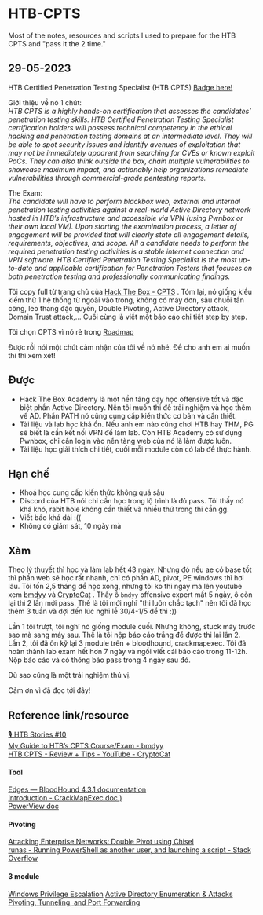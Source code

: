 # HTB-CPTS
Most of the notes, resources and scripts I used to prepare for the HTB CPTS and "pass it the 2 time."

## 29-05-2023
HTB Certified Penetration Testing Specialist (HTB CPTS)  [Badge here!](https://www.credly.com/badges/333ada6a-c23e-422c-a34a-109436cbd41c/public_url)   

Giới thiệu về nó 1 chút:      
	*HTB CPTS is a highly hands-on certification that assesses the candidates’ penetration testing skills. HTB Certified Penetration Testing Specialist certification holders will possess technical competency in the ethical hacking and penetration testing domains at an intermediate level. They will be able to spot security issues and identify avenues of exploitation that may not be immediately apparent from searching for CVEs or known exploit PoCs. They can also think outside the box, chain multiple vulnerabilities to showcase maximum impact, and actionably help organizations remediate vulnerabilities through commercial-grade pentesting reports.*

The Exam:    
	*The candidate will have to perform blackbox web, external and internal penetration testing activities against a real-world Active Directory network hosted in HTB’s infrastructure and accessible via VPN (using Pwnbox or their own local VM). Upon starting the examination process, a letter of engagement will be provided that will clearly state all engagement details, requirements, objectives, and scope. All a candidate needs to perform the required penetration testing activities is a stable internet connection and VPN software. HTB Certified Penetration Testing Specialist is the most up-to-date and applicable certification for Penetration Testers that focuses on both penetration testing and professionally communicating findings.*

Tôi copy full từ trang chủ của [Hack The Box - CPTS](https://academy.hackthebox.com/preview/certifications/htb-certified-penetration-testing-specialist/) . Tóm lại, nó giống kiểu kiểm thử 1 hệ thống từ ngoài vào trong, không có máy đơn, sâu chuỗi tấn công, leo thang đặc quyền, Double Pivoting, Active Directory attack, Domain Trust attack,...  Cuối cùng là viết một báo cáo chi tiết step by step.   

Tôi chọn CPTS vì nó rẻ trong [Roadmap](https://pauljerimy.com/security-certification-roadmap/)

Được rồi nói một chút cảm nhận của tôi về nó nhé. Để cho anh em ai muốn thi thì xem xét!
## Được 
- Hack The Box Academy là một nền tảng dạy học offensive tốt và đặc biệt phần Active Directory. Nên tôi muốn thi để trải nghiệm và học thêm về AD. Phần PATH nó cũng cung cấp kiến thức cơ bản và cần thiết.
- Tài liệu và lab học khá ổn. Nếu anh em nào cũng chơi HTB hay THM, PG sẽ biết là cần kết nối VPN để làm lab. Còn HTB Academy có sử dụng Pwnbox, chỉ cần login vào nền tàng web của nó là làm được luôn.
- Tài liệu học giải thích chi tiết, cuối mỗi module còn có lab để thực hành.
## Hạn chế
- Khoá học cung cấp kiến thức không quá sâu
- Discord của HTB nói chỉ cần học trong lộ trình là đủ pass. Tôi thấy nó khá khó, rabit hole không cần thiết và nhiều thứ trong thi cần gg.
- Viết báo khá dài :(( 
- Không có giám sát, 10 ngày mà
## Xàm
Theo lý thuyết thì học và làm lab hết 43 ngày. Nhưng đó nếu ae có base tốt thì phần web sẽ học rất nhanh, chỉ có phần AD, pivot, PE windows thì hơi lâu. Tôi tốn 2,5 tháng để học xong, nhưng tôi ko thi ngay mà lên youtube xem [bmdyy](https://www.youtube.com/watch?v=dRW1Gxmu__Q&ab_channel=bmdyy) và [CryptoCat](https://www.youtube.com/watch?v=UN5fTQtlKCc&ab_channel=CryptoCat) . Thấy ô `bmdyy` offensive expert mất 5 ngày, ô còn lại thì 2 lần mới pass. Thế là tôi mới nghĩ "thi luôn chắc tạch" nên tôi đã học thêm 3 tuần và đợi đến lúc nghỉ lễ 30/4-1/5 để thi :))

Lần 1 tôi trượt, tôi nghĩ nó giống module cuối. Nhưng không, stuck máy trước sao mà sang máy sau. Thế là tôi nộp báo cáo trắng để được thi lại lần 2.     
Lần 2, tôi đã ôn kỹ lại 3 module trên + bloodhound, crackmapexec. Tôi đã hoàn thành lab exam hết hơn 7 ngày và ngồi viết cái báo cáo trong 11-12h. Nộp báo cáo và có thông báo pass trong 4 ngày sau đó.   

Dù sao cũng là một trải nghiệm thú vị.  

Cảm ơn vì đã đọc tới đây!

## Reference link/resource

[🎙️ HTB Stories #10](https://www.youtube.com/watch?v=wwmCHeYd1I4&ab_channel=HackTheBox)    
[My Guide to HTB’s CPTS Course/Exam - bmdyy](https://www.youtube.com/watch?v=dRW1Gxmu__Q&ab_channel=bmdyy)      
[ HTB CPTS - Review + Tips - YouTube - CryptoCat ](https://www.youtube.com/watch?v=UN5fTQtlKCc&ab_channel=CryptoCat)     
#### Tool 
[Edges — BloodHound 4.3.1 documentation](https://bloodhound.readthedocs.io/en/latest/data-analysis/edges.html)    
[Introduction - CrackMapExec doc )](https://wiki.porchetta.industries/)    
[PowerView doc](https://powersploit.readthedocs.io/en/latest/)    
#### Pivoting
[Attacking Enterprise Networks: Double Pivot using Chisel](https://forum.hackthebox.com/t/attacking-enterprise-networks-double-pivot-using-chisel/267043)      
[runas - Running PowerShell as another user, and launching a script - Stack Overflow](https://stackoverflow.com/questions/28989750/running-powershell-as-another-user-and-launching-a-script) 
#### 3 module 
[Windows Privilege Escalation](https://academy.hackthebox.com/module/details/67)
[Active Directory Enumeration & Attacks ](https://academy.hackthebox.com/module/details/143)
[Pivoting, Tunneling, and Port Forwarding](https://academy.hackthebox.com/module/details/158)
